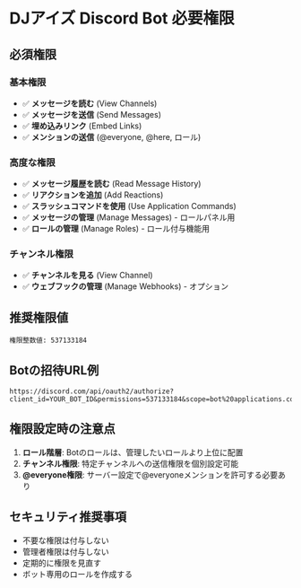 # DJアイズ Discord Bot 必要権限

## 必須権限

### 基本権限
- ✅ **メッセージを読む** (View Channels)
- ✅ **メッセージを送信** (Send Messages)
- ✅ **埋め込みリンク** (Embed Links)
- ✅ **メンションの送信** (@everyone, @here, ロール)

### 高度な権限
- ✅ **メッセージ履歴を読む** (Read Message History)
- ✅ **リアクションを追加** (Add Reactions)
- ✅ **スラッシュコマンドを使用** (Use Application Commands)
- ✅ **メッセージの管理** (Manage Messages) - ロールパネル用
- ✅ **ロールの管理** (Manage Roles) - ロール付与機能用

### チャンネル権限
- ✅ **チャンネルを見る** (View Channel)
- ✅ **ウェブフックの管理** (Manage Webhooks) - オプション

## 推奨権限値
```
権限整数値: 537133184
```

## Botの招待URL例
```
https://discord.com/api/oauth2/authorize?client_id=YOUR_BOT_ID&permissions=537133184&scope=bot%20applications.commands
```

## 権限設定時の注意点

1. **ロール階層**: Botのロールは、管理したいロールより上位に配置
2. **チャンネル権限**: 特定チャンネルへの送信権限を個別設定可能
3. **@everyone権限**: サーバー設定で@everyoneメンションを許可する必要あり

## セキュリティ推奨事項

- 不要な権限は付与しない
- 管理者権限は付与しない
- 定期的に権限を見直す
- ボット専用のロールを作成する